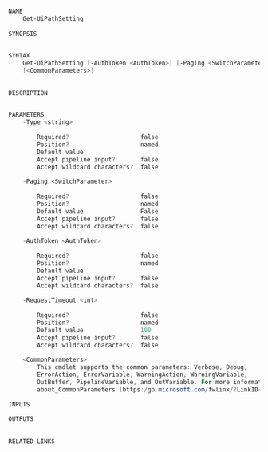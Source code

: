 ﻿```PowerShell

NAME
    Get-UiPathSetting
    
SYNOPSIS
    
    
SYNTAX
    Get-UiPathSetting [-AuthToken <AuthToken>] [-Paging <SwitchParameter>] [-RequestTimeout <int>] [-Type <string>] 
    [<CommonParameters>]
    
    
DESCRIPTION
    

PARAMETERS
    -Type <string>
        
        Required?                    false
        Position?                    named
        Default value                
        Accept pipeline input?       false
        Accept wildcard characters?  false
        
    -Paging <SwitchParameter>
        
        Required?                    false
        Position?                    named
        Default value                False
        Accept pipeline input?       false
        Accept wildcard characters?  false
        
    -AuthToken <AuthToken>
        
        Required?                    false
        Position?                    named
        Default value                
        Accept pipeline input?       false
        Accept wildcard characters?  false
        
    -RequestTimeout <int>
        
        Required?                    false
        Position?                    named
        Default value                100
        Accept pipeline input?       false
        Accept wildcard characters?  false
        
    <CommonParameters>
        This cmdlet supports the common parameters: Verbose, Debug,
        ErrorAction, ErrorVariable, WarningAction, WarningVariable,
        OutBuffer, PipelineVariable, and OutVariable. For more information, see 
        about_CommonParameters (https:/go.microsoft.com/fwlink/?LinkID=113216). 
    
INPUTS
    
OUTPUTS
    
    
RELATED LINKS



```
